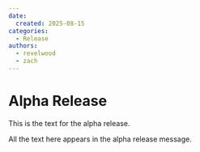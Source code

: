 ```yaml
---
date:
  created: 2025-08-15
categories:
  - Release
authors:
  - revelwood
  - zach
---
```


# Alpha Release

This is the text for the alpha release.

<!-- more -->

All the text here appears in the alpha release message.
